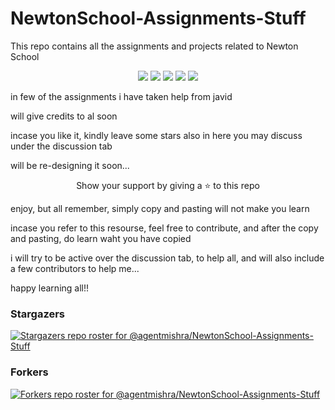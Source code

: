 # NewtonSchool-Assignments-Stuff
This repo contains all the assignments and projects related to Newton School

<div align="center">
    <p>
	    <a name="stars"><img src="https://img.shields.io/github/stars/agentmishra/NewtonSchool-Assignments-Stuff?style=for-the-badge"></a>
	    <a name="forks"><img src="https://img.shields.io/github/forks/agentmishra/NewtonSchool-Assignments-Stuff?logoColor=green&style=for-the-badge"></a>
	    <a name="contributions"><img src="https://img.shields.io/github/contributors/agentmishra/NewtonSchool-Assignments-Stuff?logoColor=green&style=for-the-badge"></a>
	    <a name="madeWith"><img src="https://img.shields.io/badge/Made%20with-Markdown-1f425f.svg?style=for-the-badge"></a>
	    <a name="license"><img src="https://img.shields.io/github/license/agentmishra/NewtonSchool-Assignments-Stuff?style=for-the-badge"></a>
    </p>
</div>

in few of the assignments i have taken help from javid

will give credits to al soon

incase you like it, kindly leave some stars
also in here you may discuss under the discussion tab

will be re-designing it soon...
<div align="center">
	<p>Show your support by giving a ⭐ to this repo</p>
</div>

enjoy, but all remember, simply copy and pasting will not make you learn

incase you refer to this resourse, feel free to contribute, and after the copy and pasting, do learn waht you have copied

i will try to be active over the discussion tab, to help all, and will also include a few contributors to help me...

happy learning all!!

### Stargazers

[![Stargazers repo roster for @agentmishra/NewtonSchool-Assignments-Stuff](https://reporoster.com/stars/agentmishra/NewtonSchool-Assignments-Stuff)](https://github.com/agentmishra/NewtonSchool-Assignments-Stuff/stargazers)

### Forkers

[![Forkers repo roster for @agentmishra/NewtonSchool-Assignments-Stuff](https://reporoster.com/forks/agentmishra/NewtonSchool-Assignments-Stuff)](https://github.com/agentmishra/NewtonSchool-Assignments-Stuff/network/members)
